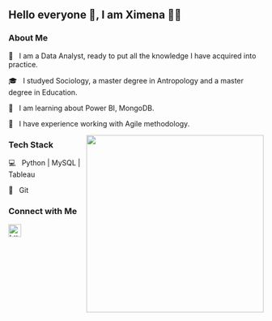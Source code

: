 ## Hello everyone 👋, I am Ximena 👩‍💻

<h3> About Me </h3>


 🔭 &nbsp; I am a Data Analyst, ready to put all the knowledge I have acquired into practice.

 🎓 &nbsp; I studyed Sociology, a master degree in Antropology and a master degree in Education. 

 🌱 &nbsp; I am learning about Power BI, MongoDB.

 🔄 &nbsp; I have experience working with Agile methodology.


<img src="https://cdn.dribbble.com/users/355439/screenshots/1636997/media/a16042d19ae1db48e7f02303725a6ee4.gif" width="350" align='right'>


<h3>Tech Stack</h3>

 💻 &nbsp; Python | MySQL | Tableau
 
 🔧 &nbsp; Git 



<h3> Connect with Me </h3>

<a href="https://www.linkedin.com/in/ximenatrujillom/">
  <img src="https://www.vectorlogo.zone/logos/linkedin/linkedin-icon.svg" alt= "https://www.linkedin.com/in/ximenatrujillom/" height="25" width="25">
</a>

